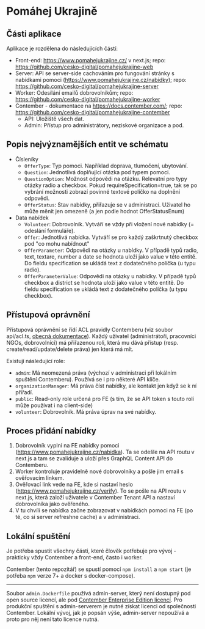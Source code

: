 # Pomáhej Ukrajině

## Části aplikace

Aplikace je rozdělena do následujících částí:
- Front-end: https://www.pomahejukrajine.cz/ v next.js; repo: https://github.com/cesko-digital/pomahejukrajine-web
- Server: API se server-side cachováním pro fungování stránky s nabídkami pomoci (https://www.pomahejukrajine.cz/nabidky); repo: https://github.com/cesko-digital/pomahejukrajine-server
- Worker: Odesílání emailů dobrovolníkům; repo: https://github.com/cesko-digital/pomahejukrajine-worker
- Contember - dokumentace na https://docs.contember.com/; repo: https://github.com/cesko-digital/pomahejukrajine-contember
	- API: Úložiště všech dat. 
	- Admin: Přístup pro administrátory, neziskové organizace a pod.


## Popis nejvýznamějších entit ve schématu

- Čísleníky
  - `OfferType`: Typ pomoci. Například doprava, tlumočení, ubytování.
  - `Question`: Jednotlivá doplňující otázka pod typem pomoci.
  - `QuestionOption`: Možnost odpovědi na otázku. Relevatní pro typy otázky radio a checkbox. Pokud requireSpecification=true, tak se po vybrání možnosti zobrazí povinné textové políčko na doplnění odpovědi.
  - `OfferStatus`: Stav nabídky, přiřazuje se v administraci. Uživatel ho může měnit jen omezeně (a jen podle hodnot OfferStatusEnum)
- Data nabídek
  - `Volunteer`: Dobrovolník. Vytváří se vždy při vložení nové nabídky (= odeslání formuláře).
  - `Offer`: Jednotlivá nabídka. Vytváří se pro každý zaškrtnutý checkbox pod "co mohu nabídnout"
  - `OfferParameter`: Odpovědi na otázky u nabídky. V případě typů radio, text, textare, number a date se hodnota uloží jako value v této entitě. Do fieldu specification se ukládá text z dodatečného políčka (u typu radio).
  - `OfferParameterValue`: Odpovědi na otázky u nabídky. V případě typů checkbox a district se hodnota uloží jako value v této entitě. Do fieldu specification se ukládá text z dodatečného políčka (u typu checkbox).


## Přístupová oprávnění

Přístupová oprávnění se řídí ACL pravidly Contemberu (viz soubor api/acl.ts, [obecná dokumentace](https://docs.contember.com/schema/acl)). Každý uživatel (administrátoři, pracovníci NGOs, dobrovolníci) má přiřazenou roli, která mu dává přístup (resp. create/read/update/delete práva) jen která má mít. 

Existují následující role:
- `admin`: Má neomezená práva (výchozí v administraci při lokálním spuštění Contemberu). Používá se i pro některé API klíče.
- `organizationManager`: Má práva číst nabídky, ale kontakt jen když se k ní přiřadí.
- `public`: Read-only role určená pro FE (s tím, že se API token s touto rolí může používat i na client-side)
- `volunteer`: Dobrovolník. Má práva úprav na své nabídky. 


## Proces přidání nabídky

1. Dobrovolník vyplní na FE nabídky pomoci (https://www.pomahejukrajine.cz/nabidka). Ta se odešle na API routu v next.js a tam se zvaliduje a uloží přes GraphQL Content API do Contemberu. 
2. Worker kontroluje pravidelně nové dobrovolníky a pošle jim email s ověřovacím linkem.
3. Ověřovací link vede na FE, kde si nastaví heslo (https://www.pomahejukrajine.cz/verify). To se pošle na API routu v next.js, která založí uživatele v Contember Tenant API a nastaví dobrovolníka jako ověřeného. 
4. V tu chvíli se nabídka začne zobrazovat v nabídkách pomoci na FE (po té, co si server refreshne cache) a v administraci.

## Lokální spuštění

Je potřeba spustit všechny části, které člověk potřebuje pro vývoj - prakticky vždy Contember a front-end, často i worker.

Contember (tento repozitář) se spustí pomocí `npm install` a `npm start` (je potřeba `npm` verze 7+ a docker s docker-compose).

---

Soubor `admin.Dockerfile` používá admin-server, který není dostupný pod open source licencí, ale pod [Contember Enterprise Edition licencí](https://github.com/contember/admin/blob/main/ee/LICENSE). Pro produkční spuštění s admin-serverem je nutné získat licenci od společnosti Contember. Lokální vývoj, jak je popsán výše, admin-server nepoužívá a proto pro něj není tato licence nutná. 


